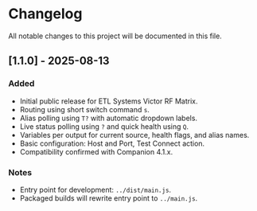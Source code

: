 # Changelog
All notable changes to this project will be documented in this file.

## [1.1.0] - 2025-08-13
### Added
- Initial public release for ETL Systems Victor RF Matrix.
- Routing using short switch command `s`.
- Alias polling using `T?` with automatic dropdown labels.
- Live status polling using `?` and quick health using `Q`.
- Variables per output for current source, health flags, and alias names.
- Basic configuration: Host and Port, Test Connect action.
- Compatibility confirmed with Companion 4.1.x.

### Notes
- Entry point for development: `../dist/main.js`.
- Packaged builds will rewrite entry point to `../main.js`.
